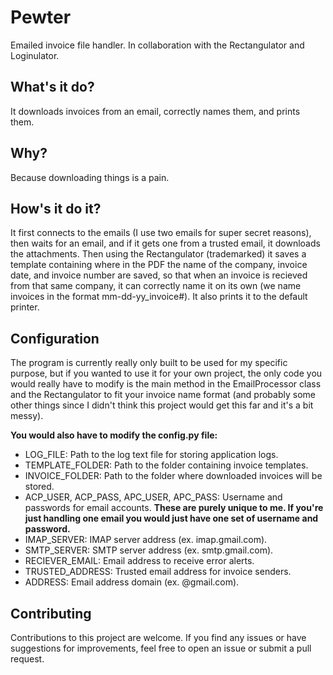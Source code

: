 # Pewter
Emailed invoice file handler.
In collaboration with the Rectangulator and Loginulator.

## What's it do?
It downloads invoices from an email, correctly names them, and prints them.

## Why?
Because downloading things is a pain.

## How's it do it?
It first connects to the emails (I use two emails for super secret reasons), then waits for an email, and if it gets one from a trusted email, it downloads the attachments.
Then using the Rectangulator (trademarked) it saves a template containing where in the PDF the name of the company, invoice date, and invoice number are saved, so that
when an invoice is recieved from that same company, it can correctly name it on its own (we name invoices in the format mm-dd-yy_invoice#). It also prints it to the default printer.

## Configuration
The program is currently really only built to be used for my specific purpose, but if you wanted to use it for your own project, the only code you would really have to modify
is the main method in the EmailProcessor class and the Rectangulator to fit your invoice name format (and probably some other things since I didn't think this project would get this far and it's a bit messy). 

**You would also have to modify the config.py file:**
* LOG_FILE: Path to the log text file for storing application logs.
* TEMPLATE_FOLDER: Path to the folder containing invoice templates.
* INVOICE_FOLDER: Path to the folder where downloaded invoices will be stored.
* ACP_USER, ACP_PASS, APC_USER, APC_PASS: Username and passwords for email accounts. **These are purely unique to me. If you're just handling one email you would just have one set of username and password.**
* IMAP_SERVER: IMAP server address (ex. imap.gmail.com).
* SMTP_SERVER: SMTP server address (ex. smtp.gmail.com).
* RECIEVER_EMAIL: Email address to receive error alerts.
* TRUSTED_ADDRESS: Trusted email address for invoice senders.
* ADDRESS: Email address domain (ex. @gmail.com).

## Contributing
Contributions to this project are welcome. If you find any issues or have suggestions for improvements, feel free to open an issue or submit a pull request.
